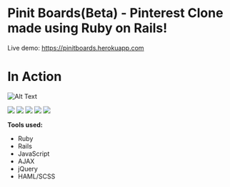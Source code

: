 
# Pinit Boards(Beta) - Pinterest Clone made using Ruby on Rails!

Live demo: https://pinitboards.herokuapp.com


# In Action

![Alt Text](https://github.com/narenkukreja/pinitboard/blob/master/app/assets/images/Pinitboards.gif)

<img src="http://i.imgur.com/fDRe38f.png"  />
<img src="http://i.imgur.com/Rc5QvJ1.png"   />
<img src="http://i.imgur.com/XDnRvjK.png"  />
<img src="http://i.imgur.com/dluSM3o.png"  />
<img src="http://i.imgur.com/xMl7f7o.png"  />

<b>Tools used:</b>
<ul>
<li>Ruby</li>
<li>Rails</li>
<li>JavaScript</li>
<li>AJAX</li>
<li>jQuery</li>
<li>HAML/SCSS</li>

</ul>

